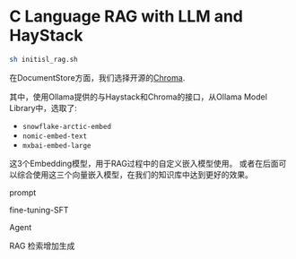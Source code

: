# C Language RAG with LLM and HayStack



```bash
sh initisl_rag.sh
```


在DocumentStore方面，我们选择开源的[Chroma](https://docs.trychroma.com).

其中，使用Ollama提供的与Haystack和Chroma的接口，从Ollama Model Library中，选取了:

* `snowflake-arctic-embed`
* `nomic-embed-text`
* `mxbai-embed-large`

这3个Embedding模型，用于RAG过程中的自定义嵌入模型使用。 或者在后面可以综合使用这三个向量嵌入模型，在我们的知识库中达到更好的效果。





prompt


fine-tuning-SFT

Agent


RAG
检索增加生成





